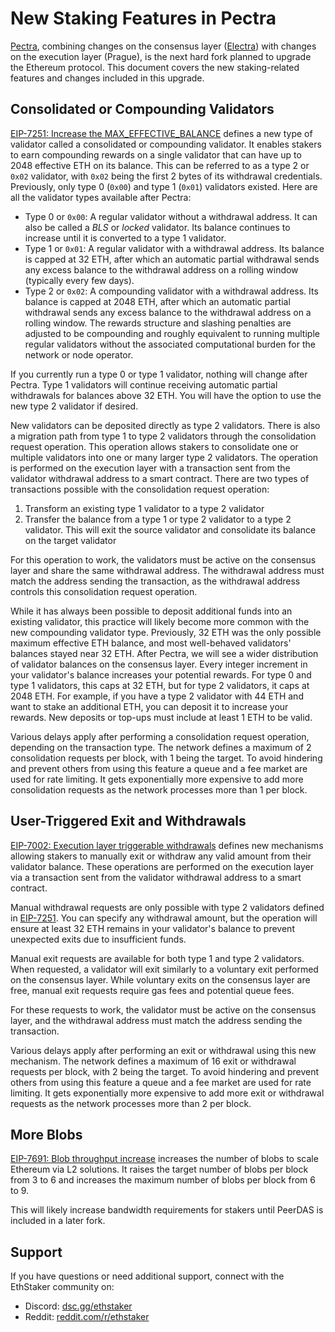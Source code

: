 # New Staking Features in Pectra

[Pectra](https://eips.ethereum.org/EIPS/eip-7600), combining changes on the consensus layer ([Electra](https://github.com/ethereum/consensus-specs/tree/dev/specs/electra)) with changes on the execution layer (Prague), is the next hard fork planned to upgrade the Ethereum protocol. This document covers the new staking-related features and changes included in this upgrade.

## Consolidated or Compounding Validators

[EIP-7251: Increase the MAX_EFFECTIVE_BALANCE](https://eips.ethereum.org/EIPS/eip-7251) defines a new type of validator called a consolidated or compounding validator. It enables stakers to earn compounding rewards on a single validator that can have up to 2048 effective ETH on its balance. This can be referred to as a type 2 or `0x02` validator, with `0x02` being the first 2 bytes of its withdrawal credentials. Previously, only type 0 (`0x00`) and type 1 (`0x01`) validators existed. Here are all the validator types available after Pectra:

- Type 0 or `0x00`: A regular validator without a withdrawal address. It can also be called a *BLS* or *locked* validator. Its balance continues to increase until it is converted to a type 1 validator.
- Type 1 or `0x01`: A regular validator with a withdrawal address. Its balance is capped at 32 ETH, after which an automatic partial withdrawal sends any excess balance to the withdrawal address on a rolling window (typically every few days).
- Type 2 or `0x02`: A compounding validator with a withdrawal address. Its balance is capped at 2048 ETH, after which an automatic partial withdrawal sends any excess balance to the withdrawal address on a rolling window. The rewards structure and slashing penalties are adjusted to be compounding and roughly equivalent to running multiple regular validators without the associated computational burden for the network or node operator.

If you currently run a type 0 or type 1 validator, nothing will change after Pectra. Type 1 validators will continue receiving automatic partial withdrawals for balances above 32 ETH. You will have the option to use the new type 2 validator if desired.

New validators can be deposited directly as type 2 validators. There is also a migration path from type 1 to type 2 validators through the consolidation request operation. This operation allows stakers to consolidate one or multiple validators into one or many larger type 2 validators. The operation is performed on the execution layer with a transaction sent from the validator withdrawal address to a smart contract. There are two types of transactions possible with the consolidation request operation:

1. Transform an existing type 1 validator to a type 2 validator
2. Transfer the balance from a type 1 or type 2 validator to a type 2 validator. This will exit the source validator and consolidate its balance on the target validator

For this operation to work, the validators must be active on the consensus layer and share the same withdrawal address. The withdrawal address must match the address sending the transaction, as the withdrawal address controls this consolidation request operation.

While it has always been possible to deposit additional funds into an existing validator, this practice will likely become more common with the new compounding validator type. Previously, 32 ETH was the only possible maximum effective ETH balance, and most well-behaved validators' balances stayed near 32 ETH. After Pectra, we will see a wider distribution of validator balances on the consensus layer. Every integer increment in your validator's balance increases your potential rewards. For type 0 and type 1 validators, this caps at 32 ETH, but for type 2 validators, it caps at 2048 ETH. For example, if you have a type 2 validator with 44 ETH and want to stake an additional ETH, you can deposit it to increase your rewards. New deposits or top-ups must include at least 1 ETH to be valid.

Various delays apply after performing a consolidation request operation, depending on the transaction type. The network defines a maximum of 2 consolidation requests per block, with 1 being the target. To avoid hindering and prevent others from using this feature a queue and a fee market are used for rate limiting. It gets exponentially more expensive to add more consolidation requests as the network processes more than 1 per block.

## User-Triggered Exit and Withdrawals

[EIP-7002: Execution layer triggerable withdrawals](https://eips.ethereum.org/EIPS/eip-7002) defines new mechanisms allowing stakers to manually exit or withdraw any valid amount from their validator balance. These operations are performed on the execution layer via a transaction sent from the validator withdrawal address to a smart contract.

Manual withdrawal requests are only possible with type 2 validators defined in [EIP-7251](#consolidated-or-compounding-validators). You can specify any withdrawal amount, but the operation will ensure at least 32 ETH remains in your validator's balance to prevent unexpected exits due to insufficient funds.

Manual exit requests are available for both type 1 and type 2 validators. When requested, a validator will exit similarly to a voluntary exit performed on the consensus layer. While voluntary exits on the consensus layer are free, manual exit requests require gas fees and potential queue fees.

For these requests to work, the validator must be active on the consensus layer, and the withdrawal address must match the address sending the transaction.

Various delays apply after performing an exit or withdrawal using this new mechanism. The network defines a maximum of 16 exit or withdrawal requests per block, with 2 being the target. To avoid hindering and prevent others from using this feature a queue and a fee market are used for rate limiting. It gets exponentially more expensive to add more exit or withdrawal requests as the network processes more than 2 per block.

## More Blobs

[EIP-7691: Blob throughput increase](https://eips.ethereum.org/EIPS/eip-7691) increases the number of blobs to scale Ethereum via L2 solutions. It raises the target number of blobs per block from 3 to 6 and increases the maximum number of blobs per block from 6 to 9.

This will likely increase bandwidth requirements for stakers until PeerDAS is included in a later fork.

## Support

If you have questions or need additional support, connect with the EthStaker community on:

* Discord: [dsc.gg/ethstaker](https://dsc.gg/ethstaker)
* Reddit: [reddit.com/r/ethstaker](https://www.reddit.com/r/ethstaker/)